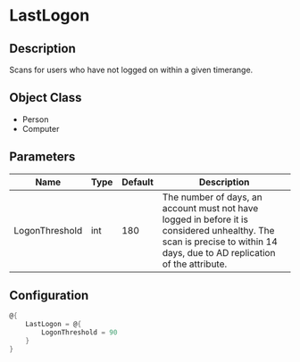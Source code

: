 ﻿# LastLogon

## Description

Scans for users who have not logged on within a given timerange.

## Object Class

+ Person
+ Computer

## Parameters

|Name|Type|Default|Description|
|---|---|---|---|
|LogonThreshold|int|180|The number of days, an account must not have logged in before it is considered unhealthy. The scan is precise to within 14 days, due to AD replication of the attribute.|

## Configuration

```powershell
@{
    LastLogon = @{
        LogonThreshold = 90
    }
}
```
